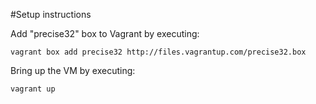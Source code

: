 #Setup instructions

Add "precise32" box to Vagrant by executing:

	vagrant box add precise32 http://files.vagrantup.com/precise32.box

Bring up the VM by executing:

	vagrant up